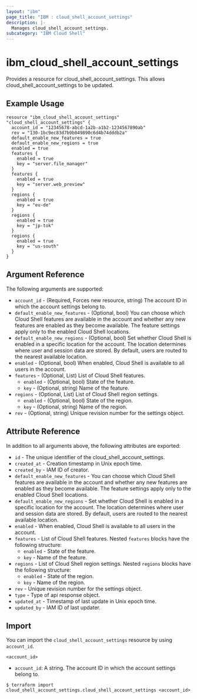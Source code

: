 ```yaml
---
layout: "ibm"
page_title: "IBM : cloud_shell_account_settings"
description: |-
  Manages cloud_shell_account_settings.
subcategory: "IBM Cloud Shell"
---
```


# ibm\_cloud_shell_account_settings

Provides a resource for cloud_shell_account_settings. This allows cloud_shell_account_settings to be updated.

## Example Usage

```hcl
resource "ibm_cloud_shell_account_settings" "cloud_shell_account_settings" {
  account_id = "12345678-abcd-1a2b-a1b2-1234567890ab"
  rev = "130-1bc9ec83d7b9b049890c6d4b74dddb2a"
  default_enable_new_features = true
  default_enable_new_regions = true
  enabled = true
  features {
  	enabled = true
  	key = "server.file_manager"
  }
  features {
  	enabled = true
  	key = "server.web_preview"
  }
  regions {
  	enabled = true
  	key = "eu-de"
  }
  regions {
  	enabled = true
  	key = "jp-tok"
  }
  regions {
  	enabled = true
  	key = "us-south"
  }
}
```

## Argument Reference

The following arguments are supported:

* `account_id` - (Required, Forces new resource, string) The account ID in which the account settings belong to.
* `default_enable_new_features` - (Optional, bool) You can choose which Cloud Shell features are available in the account and whether any new features are enabled as they become available. The feature settings apply only to the enabled Cloud Shell locations.
* `default_enable_new_regions` - (Optional, bool) Set whether Cloud Shell is enabled in a specific location for the account. The location determines where user and session data are stored. By default, users are routed to the nearest available location.
* `enabled` - (Optional, bool) When enabled, Cloud Shell is available to all users in the account.
* `features` - (Optional, List) List of Cloud Shell features.
  * `enabled` - (Optional, bool) State of the feature.
  * `key` - (Optional, string) Name of the feature.
* `regions` - (Optional, List) List of Cloud Shell region settings.
  * `enabled` - (Optional, bool) State of the region.
  * `key` - (Optional, string) Name of the region.
* `rev` - (Optional, string) Unique revision number for the settings object.

## Attribute Reference

In addition to all arguments above, the following attributes are exported:

* `id` - The unique identifier of the cloud_shell_account_settings.
* `created_at` - Creation timestamp in Unix epoch time.
* `created_by` - IAM ID of creator.
* `default_enable_new_features` - You can choose which Cloud Shell features are available in the account and whether any new features are enabled as they become available. The feature settings apply only to the enabled Cloud Shell locations.
* `default_enable_new_regions` - Set whether Cloud Shell is enabled in a specific location for the account. The location determines where user and session data are stored. By default, users are routed to the nearest available location.
* `enabled` - When enabled, Cloud Shell is available to all users in the account.
* `features` - List of Cloud Shell features. Nested `features` blocks have the following structure:
	* `enabled` - State of the feature.
	* `key` - Name of the feature.
* `regions` - List of Cloud Shell region settings. Nested `regions` blocks have the following structure:
	* `enabled` - State of the region.
	* `key` - Name of the region.
* `rev` - Unique revision number for the settings object.
* `type` - Type of api response object.
* `updated_at` - Timestamp of last update in Unix epoch time.
* `updated_by` - IAM ID of last updater.

## Import

You can import the `cloud_shell_account_settings` resource by using `account_id`.

```
<account_id>
```
* `account_id`: A string. The account ID in which the account settings belong to.

```
$ terraform import cloud_shell_account_settings.cloud_shell_account_settings <account_id>
```
